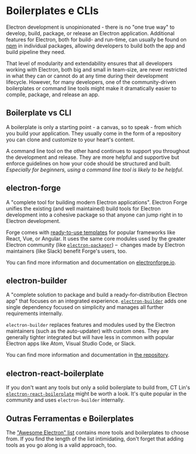# Boilerplates e CLIs

Electron development is unopinionated - there is no "one true way" to develop, build, package, or release an Electron application. Additional features for Electron, both for build- and run-time, can usually be found on [npm](https://www.npmjs.com/search?q=electron) in individual packages, allowing developers to build both the app and build pipeline they need.

That level of modularity and extendability ensures that all developers working with Electron, both big and small in team-size, are never restricted in what they can or cannot do at any time during their development lifecycle. However, for many developers, one of the community-driven boilerplates or command line tools might make it dramatically easier to compile, package, and release an app.

## Boilerplate vs CLI

A boilerplate is only a starting point - a canvas, so to speak - from which you build your application. They usually come in the form of a repository you can clone and customize to your heart's content.

A command line tool on the other hand continues to support you throughout the development and release. They are more helpful and supportive but enforce guidelines on how your code should be structured and built. *Especially for beginners, using a command line tool is likely to be helpful*.

## electron-forge

A "complete tool for building modern Electron applications". Electron Forge unifies the existing (and well maintained) build tools for Electron development into a cohesive package so that anyone can jump right in to Electron development.

Forge comes with [ready-to-use templates](https://electronforge.io/templates) for popular frameworks like React, Vue, or Angular. It uses the same core modules used by the greater Electron community (like [`electron-packager`](https://github.com/electron-userland/electron-packager)) –  changes made by Electron maintainers (like Slack) benefit Forge's users, too.

You can find more information and documentation on [electronforge.io](https://electronforge.io/).

## electron-builder

A "complete solution to package and build a ready-for-distribution Electron app" that focuses on an integrated experience. [`electron-builder`](https://github.com/electron-userland/electron-builder) adds one single dependency focused on simplicity and manages all further requirements internally.

`electron-builder` replaces features and modules used by the Electron maintainers (such as the auto-updater) with custom ones. They are generally tighter integrated but will have less in common with popular Electron apps like Atom, Visual Studio Code, or Slack.

You can find more information and documentation in [the repository](https://github.com/electron-userland/electron-builder).

## electron-react-boilerplate

If you don't want any tools but only a solid boilerplate to build from, CT Lin's [`electron-react-boilerplate`](https://github.com/chentsulin/electron-react-boilerplate) might be worth a look. It's quite popular in the community and uses `electron-builder` internally.

## Outras Ferramentas e Boilerplates

The ["Awesome Electron" list](https://github.com/sindresorhus/awesome-electron#boilerplates) contains more tools and boilerplates to choose from. If you find the length of the list intimidating, don't forget that adding tools as you go along is a valid approach, too.